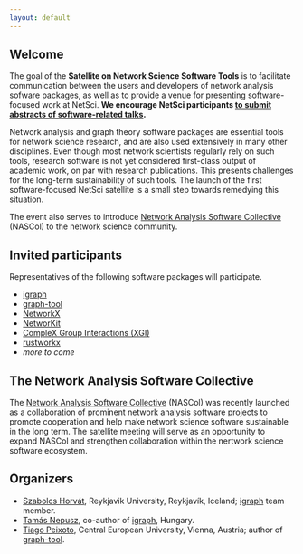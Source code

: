 ```yaml
---
layout: default
---
```


## Welcome

The goal of the **Satellite on Network Science Software Tools** is to facilitate communication between the users and developers of network analysis sofware packages, as well as to provide a venue for presenting software-focused work at NetSci. **We encourage NetSci participants [to submit abstracts of software-related talks](cfa).**

Network analysis and graph theory software packages are essential tools for network science research, and are also used extensively in many other disciplines. Even though most network scientists regularly rely on such tools, research software is not yet considered first-class output of academic work, on par with research publications. This presents challenges for the long-term sustainability of such tools. The launch of the first software-focused NetSci satellite is a small step towards remedying this situation.

The event also serves to introduce [Network Analysis Software Collective](https://nascol.net) (NASCol) to the network science community.

## Invited participants

Representatives of the following software packages will participate.

 - [igraph](https://igraph.org)
 - [graph-tool](https://graph-tool.skewed.de/)
 - [NetworkX](https://networkx.org/)
 - [NetworKit](https://networkit.github.io/)
 - [CompleX Group Interactions (XGI)](https://xgi.readthedocs.io)
 - [rustworkx](https://www.rustworkx.org/)
 - *more to come*

## The Network Analysis Software Collective

The [Network Analysis Software Collective](https://nascol.net) (NASCol) was recently launched as a collaboration of prominent network analysis software projects to promote cooperation and help make network science software sustainable in the long term. The satellite meeting will serve as an opportunity to expand NASCol and strengthen collaboration within the nertwork science software ecosystem.

## Organizers

 * [Szabolcs Horvát](http:/szhorvat.net), Reykjavik University, Reykjavík, Iceland; [igraph](https://igraph.org) team member.
 * [Tamás Nepusz](https://github.com/ntamas/), co-author of [igraph](https://igraph.org), Hungary.
 * [Tiago Peixoto](https://skewed.de/), Central European University, Vienna, Austria; author of [graph-tool](https://graph-tool.skewed.de/).

